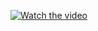 [![Watch the video](https://img.youtube.com/vi/GfZkJSugNJw/hqdefault.jpg)](https://youtu.be/GfZkJSugNJw)
